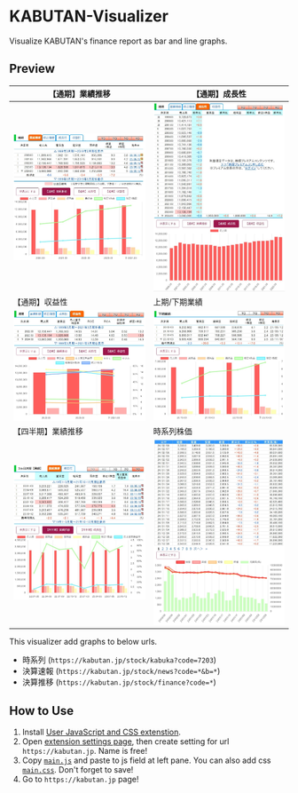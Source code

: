 # KABUTAN-Visualizer
Visualize KABUTAN's finance report as bar and line graphs.

## Preview

| 【通期】業績推移 | 【通期】成長性 |
| --------------- | ------------- |
| ![](images/year-result.jpeg) | ![](images/year-growth.jpeg) |
| 【通期】収益性 | 上期/下期業績 |
| ![](images/year-profit.jpeg) | ![](images/half-result.jpeg) |
| 【四半期】業績推移 | 時系列株価 |
| ![](images/quarter-result.jpeg) | ![](images/kabuka.jpeg) |

This visualizer add graphs to below urls.

- 時系列 (`https://kabutan.jp/stock/kabuka?code=7203`)
- 決算速報 (`https://kabutan.jp/stock/news?code=*&b=*`)
- 決算推移 (`https://kabutan.jp/stock/finance?code=*`)

## How to Use

1. Install [User JavaScript and CSS extenstion](https://chromewebstore.google.com/detail/user-javascript-and-css/nbhcbdghjpllgmfilhnhkllmkecfmpld?pli=1).
2. Open [extension settings page](extension://nbhcbdghjpllgmfilhnhkllmkecfmpld/options.html), then create setting for url `https://kabutan.jp`. Name is free!
3. Copy [`main.js`](./main.js) and paste to js field at left pane. You can also add css [`main.css`](./main.css). Don't forget to save!
4. Go to `https://kabutan.jp` page!
